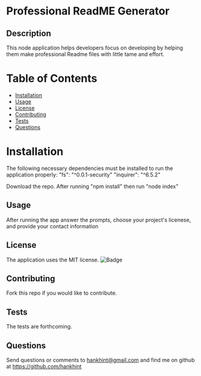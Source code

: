 
# Professional ReadME Generator

## Description
This node application helps developers focus on developing by helping them make professional Readme files with little tame and effort.

# Table of Contents 
- [Installation](#installation)
- [Usage](#usage)
- [License](#license)
- [Contributing](#contributing)
- [Tests](#tests)
- [Questions](#questions)

# Installation
The following necessary dependencies must be installed to run the application properly:
        "fs": "^0.0.1-security"
        "inquirer": "^6.5.2"

Download the repo. After running "npm install" then run "node index" 

## Usage
After running the app answer the prompts, choose your project's licenese, and provide your contact information
 
## License
The application uses the MIT license.
![Badge](https://img.shields.io/badge/License-MIT-blue.svg)
  
## Contributing
Fork this repo if you would like to contribute.

## Tests
The tests are forthcoming. 

## Questions
Send questions or comments to hankhint@gmail.com and find me on github at https://github.com/hankhint

